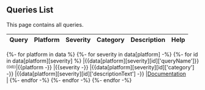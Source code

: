## Queries List
This page contains all queries.

|            Query            |Platform|Severity|Category|Description|Help|
|-----------------------------|---|---|---|---|---|
{%- for platform in data %}
  {%- for severity in data[platform] -%}
    {%- for id in data[platform][severity] %}
|{{data[platform][severity][id]['queryName']}}<br/><sup><sub>{{id}}</sub></sup>|{{platform -}}
    |{{severity -}}
    |{{data[platform][severity][id]['category'] -}}
    |{{data[platform][severity][id]['descriptionText'] -}}
    |<a href="{{data[platform][severity][id]['descriptionUrl']}}">Documentation</a><br/>|
    {%- endfor -%}
  {%- endfor -%}
{%- endfor -%}